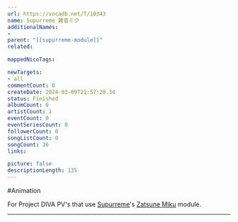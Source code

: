```yaml
---
url: https://vocadb.net/T/10343
name: Supurreme 雑音ミク
additionalNames: 
- 
parent: "[[supurreme-module]]"
related:

mappedNicoTags:

newTargets:
- all
commentCount: 0
createDate: 2024-03-09T21:57:20.34
status: Finished
albumCount: 0
artistCount: 1
eventCount: 0
eventSeriesCount: 0
followerCount: 0
songListCount: 0
songCount: 36
links: 

picture: false
descriptionLength: 135
---
```


#Animation

For Project DIVA PV's that use [Supurreme](https://vocadb.net/Ar/85617)'s [Zatsune Miku](https://vocadb.net/T/494/zatsune-miku) module.

---

